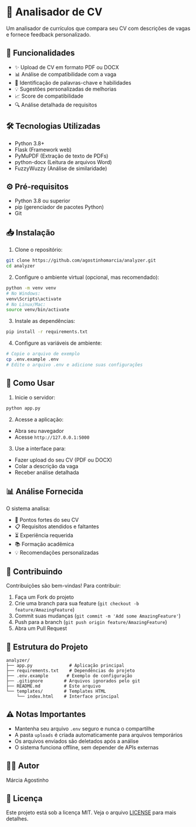 # 📄 Analisador de CV

Um analisador de currículos que compara seu CV com descrições de vagas e fornece feedback personalizado.

## 🚀 Funcionalidades

- ✨ Upload de CV em formato PDF ou DOCX
- 📊 Análise de compatibilidade com a vaga
- 🎯 Identificação de palavras-chave e habilidades
- 💡 Sugestões personalizadas de melhorias
- 📈 Score de compatibilidade
- 🔍 Análise detalhada de requisitos

## 🛠️ Tecnologias Utilizadas

- Python 3.8+
- Flask (Framework web)
- PyMuPDF (Extração de texto de PDFs)
- python-docx (Leitura de arquivos Word)
- FuzzyWuzzy (Análise de similaridade)

## ⚙️ Pré-requisitos

- Python 3.8 ou superior
- pip (gerenciador de pacotes Python)
- Git

## 📥 Instalação

1. Clone o repositório:

```bash
git clone https://github.com/agostinhomarcia/analyzer.git
cd analyzer
```

2. Configure o ambiente virtual (opcional, mas recomendado):

```bash
python -m venv venv
# No Windows:
venv\Scripts\activate
# No Linux/Mac:
source venv/bin/activate
```

3. Instale as dependências:

```bash
pip install -r requirements.txt
```

4. Configure as variáveis de ambiente:

```bash
# Copie o arquivo de exemplo
cp .env.example .env
# Edite o arquivo .env e adicione suas configurações
```

## 🚀 Como Usar

1. Inicie o servidor:

```bash
python app.py
```

2. Acesse a aplicação:

- Abra seu navegador
- Acesse `http://127.0.0.1:5000`

3. Use a interface para:

- Fazer upload do seu CV (PDF ou DOCX)
- Colar a descrição da vaga
- Receber análise detalhada

## 📊 Análise Fornecida

O sistema analisa:

- 💪 Pontos fortes do seu CV
- 📋 Requisitos atendidos e faltantes
- ⏳ Experiência requerida
- 📚 Formação acadêmica
- 💡 Recomendações personalizadas

## 🤝 Contribuindo

Contribuições são bem-vindas! Para contribuir:

1. Faça um Fork do projeto
2. Crie uma branch para sua feature (`git checkout -b feature/AmazingFeature`)
3. Commit suas mudanças (`git commit -m 'Add some AmazingFeature'`)
4. Push para a branch (`git push origin feature/AmazingFeature`)
5. Abra um Pull Request

## 📝 Estrutura do Projeto

```
analyzer/
├── app.py              # Aplicação principal
├── requirements.txt    # Dependências do projeto
├── .env.example       # Exemplo de configuração
├── .gitignore        # Arquivos ignorados pelo git
├── README.md         # Este arquivo
└── templates/        # Templates HTML
    └── index.html    # Interface principal
```

## ⚠️ Notas Importantes

- Mantenha seu arquivo `.env` seguro e nunca o compartilhe
- A pasta `uploads` é criada automaticamente para arquivos temporários
- Os arquivos enviados são deletados após a análise
- O sistema funciona offline, sem depender de APIs externas

## 👩‍💻 Autor

Márcia Agostinho

## 📄 Licença

Este projeto está sob a licença MIT. Veja o arquivo [LICENSE](LICENSE) para mais detalhes.
